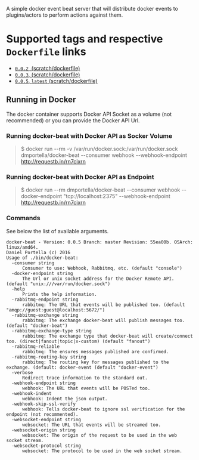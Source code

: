 A simple docker event beat server that will distribute docker events to plugins/actors to perform actions against them.

# Supported tags and respective `Dockerfile` links

* [`0.0.2`, (scratch/dockerfile)](https://github.com/dmportella/docker-beat/blob/0.0.2/dockerfile)
* [`0.0.3`, (scratch/dockerfile)](https://github.com/dmportella/docker-beat/blob/0.0.3/dockerfile)
* [`0.0.5`, `latest` (scratch/dockerfile)](https://github.com/dmportella/docker-beat/blob/0.0.5/dockerfile)

## Running in Docker

The docker container supports Docker API Socket as a volume (not recommended) or you can provide the Docker API Url.

### Running docker-beat with Docker API as Socker Volume

> $ docker run --rm -v /var/run/docker.sock:/var/run/docker.sock dmportella/docker-beat --consumer webhook --webhook-endpoint http://requestb.in/rn7cixrn

### Running docker-beat with Docker API as Endpoint

> $ docker run --rm dmportella/docker-beat --consumer webhook --docker-endpoint "tcp://localhost:2375" --webhook-endpoint http://requestb.in/rn7cixrn

### Commands

See below the list of available arguments.

```
docker-beat - Version: 0.0.5 Branch: master Revision: 55ea00b. OSArch: linux/amd64.
Daniel Portella (c) 2016
Usage of ./bin/docker-beat:
  -consumer string
      Consumer to use: Webhook, Rabbitmq, etc. (default "console")
  -docker-endpoint string
      The Url or unix socket address for the Docker Remote API. (default "unix:///var/run/docker.sock")
  -help
      Prints the help information.
  -rabbitmq-endpoint string
      rabbitmq: The URL that events will be published too. (default "amqp://guest:guest@localhost:5672/")
  -rabbitmq-exchange string
      rabbitmq: The exchange docker-beat will publish messages too. (default "docker-beat")
  -rabbitmq-exchange-type string
      rabbitmq: The exchange type that docker-beat will create/connect too. (direct|fanout|topic|x-custom) (default "fanout")
  -rabbitmq-reliable
      rabbitmq: The ensures messages published are confirmed.
  -rabbitmq-routing-key string
      rabbitmq: The routing key for messages published to the exchange. (default: docker-event (default "docker-event")
  -verbose
      Redirect trace information to the standard out.
  -webhook-endpoint string
      webhook: The URL that events will be POSTed too.
  -webhook-indent
      webhook: Indent the json output.
  -webhook-skip-ssl-verify
      webhook: Tells docker-beat to ignore ssl verification for the endpoint (not recommented).
  -websocket-endpoint string
      websocket: The URL that events will be streamed too.
  -websocket-origin string
      websocket: The origin of the request to be used in the web socket stream.
  -websocket-protocol string
      websocket: The protocol to be used in the web socket stream.
```
